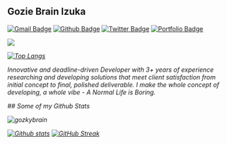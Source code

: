 ## Gozie Brain Izuka
[![Gmail Badge](https://img.shields.io/badge/-gozkybrain@gmail.com-c14438?style=flat&logo=Gmail&logoColor=white&link=mailto:gozkybrain@gmail.com)](mailto:gozkybrain@gmail.com) [![Github Badge](https://img.shields.io/badge/-gozkybrain-grey?style=flat&logo=github&logoColor=white&link=https://github.com/gozkybrain/)](https://www.github.com/gozkybrain/) [![Twitter Badge](https://img.shields.io/badge/-gozkybrain4u-00acee?style=flat&logo=twitter&logoColor=white&link=https://twitter.com/gozkybrain4u/)](https://www.twitter.com/gozkybrain4u/) [![Portfolio Badge](https://img.shields.io/badge/portfolio-web-blue?style=flat&link=https://github.com/Gozkybrain/about-me/)](https://github.com/Gozkybrain/about-me/) 


<i align="">
    <img src="https://github-profile-summary-cards.vercel.app/api/cards/profile-details?username=GrandMoff100&theme=github"
</i>
    
[![Top Langs](https://github-readme-stats.vercel.app/api/top-langs/?username=gozkybrain&layout=compact)](https://github.com/gozkybrain/github-readme-stats)

<p align='left'>Innovative and deadline-driven Developer with 3+ years of experience researching and developing solutions that meet client satisfaction from initial concept to final, polished deliverable. I make the whole concept of developing, a whole vibe - A Normal Life is Boring.</p>
## Some of my Github Stats
<p align=left> <img src=https://komarev.com/ghpvc/?username=gozkybrain alt=gozkybrain /> </p>

[![Github stats](https://github-readme-stats.vercel.app/api?username=gozkybrain&show_icons=true&include_all_commits=true)](https://github.com/gozkybrain/github-readme-stats)
[![GitHub Streak](https://streak-stats.demolab.com/?user=gozkybrain&theme=light)](https://git.io/streak-stats)


